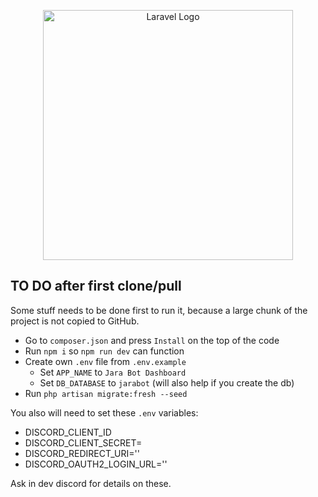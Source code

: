 <p align="center"><a href="https://laravel.com" target="_blank"><img src="https://raw.githubusercontent.com/laravel/art/master/logo-lockup/5%20SVG/2%20CMYK/1%20Full%20Color/laravel-logolockup-cmyk-red.svg" width="400" alt="Laravel Logo"></a></p>

## TO DO after first clone/pull

Some stuff needs to be done first to run it, because a large chunk of the project is not copied to GitHub.

- Go to `composer.json` and press `Install` on the top of the code
- Run `npm i` so `npm run dev` can function
- Create own `.env` file from `.env.example`
    - Set `APP_NAME` to `Jara Bot Dashboard`
    - Set `DB_DATABASE` to `jarabot` (will also help if you create the db)
- Run `php artisan migrate:fresh --seed`

You also will need to set these `.env` variables:

- DISCORD_CLIENT_ID
- DISCORD_CLIENT_SECRET=
- DISCORD_REDIRECT_URI=''
- DISCORD_OAUTH2_LOGIN_URL=''

Ask in dev discord for details on these.